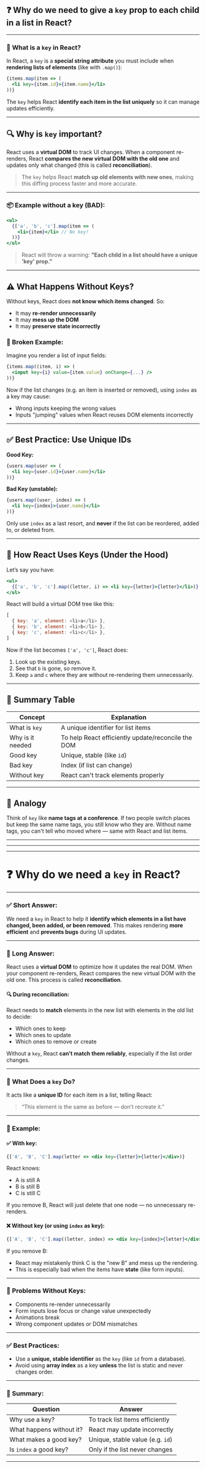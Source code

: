 
## ❓ **Why do we need to give a `key` prop to each child in a list in React?**

---

### 🧠 **What is a `key` in React?**

In React, a `key` is a **special string attribute** you must include when **rendering lists of elements** (like with `.map()`):

```jsx
{items.map(item => (
  <li key={item.id}>{item.name}</li>
))}
```

The `key` helps React **identify each item in the list uniquely** so it can manage updates efficiently.

---

## 🔍 **Why is `key` important?**

React uses a **virtual DOM** to track UI changes. When a component re-renders, React **compares the new virtual DOM with the old one** and updates only what changed (this is called **reconciliation**).

> The `key` helps React **match up old elements with new ones**, making this diffing process faster and more accurate.

---

### 📦 Example without a key (BAD):

```jsx
<ul>
  {['a', 'b', 'c'].map(item => (
    <li>{item}</li> // No key!
  ))}
</ul>
```

> React will throw a warning: **"Each child in a list should have a unique 'key' prop."**

---

## ⚠️ **What Happens Without Keys?**

Without keys, React does **not know which items changed**. So:

* It may **re-render unnecessarily**
* It may **mess up the DOM**
* It may **preserve state incorrectly**

### 😬 Broken Example:

Imagine you render a list of input fields:

```jsx
{items.map((item, i) => (
  <input key={i} value={item.value} onChange={...} />
))}
```

Now if the list changes (e.g. an item is inserted or removed), using `index` as a key may cause:

* Wrong inputs keeping the wrong values
* Inputs "jumping" values when React reuses DOM elements incorrectly

---

## ✅ Best Practice: Use Unique IDs

**Good Key:**

```jsx
{users.map(user => (
  <li key={user.id}>{user.name}</li>
))}
```

**Bad Key (unstable):**

```jsx
{users.map((user, index) => (
  <li key={index}>{user.name}</li>
))}
```

Only use `index` as a last resort, and **never** if the list can be reordered, added to, or deleted from.

---

## 🧬 How React Uses Keys (Under the Hood)

Let’s say you have:

```jsx
<ul>
  {['a', 'b', 'c'].map((letter, i) => <li key={letter}>{letter}</li>)}
</ul>
```

React will build a virtual DOM tree like this:

```js
[
  { key: 'a', element: <li>a</li> },
  { key: 'b', element: <li>b</li> },
  { key: 'c', element: <li>c</li> },
]
```

Now if the list becomes `['a', 'c']`, React does:

1. Look up the existing keys.
2. See that `b` is gone, so remove it.
3. Keep `a` and `c` where they are without re-rendering them unnecessarily.

---

## 📌 Summary Table

| Concept          | Explanation                                        |
| ---------------- | -------------------------------------------------- |
| What is `key`    | A unique identifier for list items                 |
| Why is it needed | To help React efficiently update/reconcile the DOM |
| Good key         | Unique, stable (like `id`)                         |
| Bad key          | Index (if list can change)                         |
| Without key      | React can't track elements properly                |

---

## 🧪 Analogy

Think of `key` like **name tags at a conference**. If two people switch places but keep the same name tags, you still know who they are. Without name tags, you can't tell who moved where — same with React and list items.

---



---
---


# ❓ **Why do we need a `key` in React?**

---

### ✅ **Short Answer:**

We need a `key` in React to help it **identify which elements in a list have changed, been added, or been removed**. This makes rendering **more efficient** and **prevents bugs** during UI updates.

---

### 🧠 **Long Answer:**

React uses a **virtual DOM** to optimize how it updates the real DOM. When your component re-renders, React compares the new virtual DOM with the old one. This process is called **reconciliation**.

#### 🔍 During reconciliation:

React needs to **match** elements in the new list with elements in the old list to decide:

* Which ones to keep
* Which ones to update
* Which ones to remove or create

Without a `key`, React **can’t match them reliably**, especially if the list order changes.

---

### 📌 **What Does a `key` Do?**

It acts like a **unique ID** for each item in a list, telling React:

> “This element is the same as before — don’t recreate it.”

---

### 🧪 Example:

#### ✅ With key:

```jsx
{['A', 'B', 'C'].map(letter => <div key={letter}>{letter}</div>)}
```

React knows:

* A is still A
* B is still B
* C is still C

If you remove B, React will just delete that one node — no unnecessary re-renders.

#### ❌ Without key (or using `index` as key):

```jsx
{['A', 'B', 'C'].map((letter, index) => <div key={index}>{letter}</div>)}
```

If you remove B:

* React may mistakenly think C is the "new B" and mess up the rendering.
* This is especially bad when the items have **state** (like form inputs).

---

### 🚫 Problems Without Keys:

* Components re-render unnecessarily
* Form inputs lose focus or change value unexpectedly
* Animations break
* Wrong component updates or DOM mismatches

---

### ✅ Best Practices:

* Use a **unique, stable identifier** as the `key` (like `id` from a database).
* Avoid using **array index** as a key **unless** the list is static and never changes order.

---

### 🧬 Summary:

| Question                 | Answer                           |
| ------------------------ | -------------------------------- |
| Why use a key?           | To track list items efficiently  |
| What happens without it? | React may update incorrectly     |
| What makes a good key?   | Unique, stable value (e.g. `id`) |
| Is `index` a good key?   | Only if the list never changes   |

---